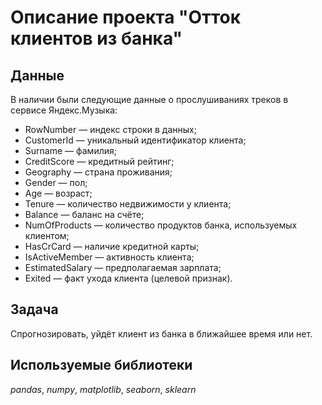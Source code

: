 # Описание проекта "Отток клиентов из банка"


## Данные

В наличии были следующие данные о прослушиваниях треков в сервисе Яндекс.Музыка:
- RowNumber — индекс строки в данных;
- CustomerId — уникальный идентификатор клиента;
- Surname — фамилия;
- CreditScore — кредитный рейтинг;
- Geography — страна проживания;
- Gender — пол;
- Age — возраст;
- Tenure — количество недвижимости у клиента;
- Balance — баланс на счёте;
- NumOfProducts — количество продуктов банка, используемых клиентом;
- HasCrCard — наличие кредитной карты;
- IsActiveMember — активность клиента;
- EstimatedSalary — предполагаемая зарплата;
- Exited — факт ухода клиента (целевой признак).

## Задача

Спрогнозировать, уйдёт клиент из банка в ближайшее время или нет.

## Используемые библиотеки
*pandas*,
*numpy*,
*matplotlib*,
*seaborn*,
*sklearn*
